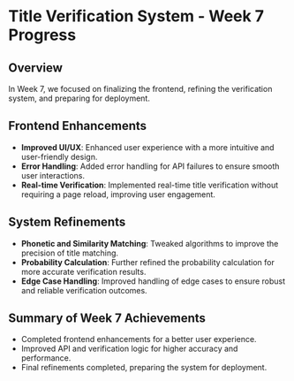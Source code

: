 # Title Verification System - Week 7 Progress

## Overview
In Week 7, we focused on finalizing the frontend, refining the verification system, and preparing for deployment.

## Frontend Enhancements
- **Improved UI/UX**: Enhanced user experience with a more intuitive and user-friendly design.
- **Error Handling**: Added error handling for API failures to ensure smooth user interactions.
- **Real-time Verification**: Implemented real-time title verification without requiring a page reload, improving user engagement.

## System Refinements
- **Phonetic and Similarity Matching**: Tweaked algorithms to improve the precision of title matching.
- **Probability Calculation**: Further refined the probability calculation for more accurate verification results.
- **Edge Case Handling**: Improved handling of edge cases to ensure robust and reliable verification outcomes.

## Summary of Week 7 Achievements
- Completed frontend enhancements for a better user experience.
- Improved API and verification logic for higher accuracy and performance.
- Final refinements completed, preparing the system for deployment.
